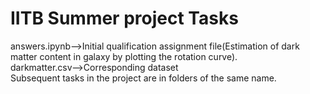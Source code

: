 # IITB Summer project Tasks
answers.ipynb-->Initial qualification assignment file(Estimation of dark matter content in galaxy by plotting the rotation curve).<br>
darkmatter.csv-->Corresponding dataset<br>
Subsequent tasks in the project are in folders of the same name.
